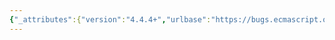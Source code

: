 ```yaml
---
{"_attributes":{"version":"4.4.4+","urlbase":"https://bugs.ecmascript.org/","maintainer":"dherman@mozilla.com"},"bug":{"bug_id":903,"creation_ts":"2012-11-01 17:36:00 -0700","short_desc":"11.9.1: \"strict equality comparison algorithm\"","delta_ts":"2013-07-15 17:03:30 -0700","product":"Draft for 6th Edition","component":"editorial issue","version":"Rev 11: October 26, 2012 Draft","rep_platform":"All","op_sys":"All","bug_status":"RESOLVED","resolution":"FIXED","priority":"Normal","bug_severity":"minor","everconfirmed":true,"reporter":{"uid":"jmdyck","name":"Michael Dyck"},"assigned_to":{"uid":"allen","name":"Allen Wirfs-Brock"},"long_desc":[{"commentid":2364,"comment_count":0,"who":{"uid":"jmdyck","name":"Michael Dyck"},"bug_when":"2012-11-01 17:36:14 -0700","thetext":"The spec is inconsistent on whether to capitalize \"strict equality comparison algorithm\". Usually, it is, so capitalize the 3 lower-case occurrences:\n\n11.9.1 / Runtime Semantics: The Abstract Equality Comparison Algorithm / step 1.a\n11.9.1 / Runtime Semantics: Evaluation / rule 3 / step 7\n11.9.1 / Runtime Semantics: Evaluation / rule 4 / step 7\n\n---\n\nGiven the above changes, you should probably also capitalize the occurrences of \"abstract equality comparison algorithm\":\n\n11.9.1 / Runtime Semantics: Evaluation / rule 1 / step 7\n11.9.1 / Runtime Semantics: Evaluation / rule 2 / step 7"},{"commentid":4380,"comment_count":1,"who":{"uid":"allen","name":"Allen Wirfs-Brock"},"bug_when":"2013-07-11 18:27:58 -0700","thetext":"fixed in rev 16 editor's draft"},{"commentid":4417,"comment_count":2,"who":{"uid":"allen","name":"Allen Wirfs-Brock"},"bug_when":"2013-07-15 17:03:30 -0700","thetext":"fixed in rev16 draft.  July 15, 2013"}]}}
---
```

